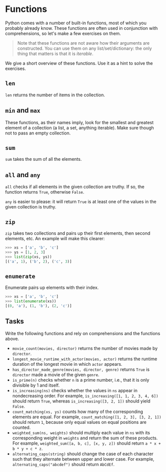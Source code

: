 # Functions

Python comes with a number of built-in functions, most of which you probably already know.
These functions are often used in conjunction with comprehensions, so let's make a few exercises on them.

> Note that these functions are not aware how their arguments are constructed.
> You can use them on any list/set/dictionary: the only thing that matters is that it is _iterable_.

We give a short overview of these functions.
Use it as a hint to solve the exercises.

## `len`

`len` returns the number of items in the collection.

## `min` and `max`

These functions, as their names imply, look for the smallest and greatest element of a collection (a list, a set, anything iterable).
Make sure though not to pass an empty collection.

## `sum`

`sum` takes the sum of all the elements.

## `all` and `any`

`all` checks if all elements in the given collection are truthy.
If so, the function returns `True`, otherwise `False`.

`any` is easier to please: it will return `True` is at least one of the values in the given collection is truthy.

## `zip`

`zip` takes two collections and pairs up their first elements, then second elements, etc.
An example will make this clearer:

```python
>>> xs = ['a', 'b', 'c']
>>> ys = [1, 2, 3]
>>> list(zip(xs, ys))
[('a', 1), ('b', 2), ('c', 3)]
```

## `enumerate`

Enumerate pairs up elements with their index.

```python
>>> xs = ['a', 'b', 'c']
>>> list(enumerate(xs))
[(0, 'a'), (1, 'b'), (2, 'c')]
```

## Tasks

Write the following functions and rely on comprehensions and the functions above.

* `movie_count(movies, director)` returns the number of movies made by `director`.
* `longest_movie_runtime_with_actor(movies, actor)` returns the runtime duration of the longest movie in which `actor` appears.
* `has_director_made_genre(movies, director, genre)` returns `True` is `director` made a movie of the given `genre`.
* `is_prime(n)` checks whether `n` is a prime number, i.e., that it is only divisible by 1 and itself.
* `is_increasing(ns)` checks whether the values in `ns` appear in nondecreasing order.
  For example, `is_increasing([1, 1, 2, 3, 4, 6])` should return `True`, whereas `is_increasing([3, 2, 1])` should yield `False`.
* `count_matching(xs, ys)` counts how many of the corresponding elements are equal.
  For example, `count_matching([1, 2, 3], [3, 2, 1])` should return `1`, because only equal values on equal positions are counted.
* `weighted_sum(ns, weights)` should multiply each value in `ns` with its corresponding weight in `weights` and return the sum of these products.
  For example, `weighted_sum([a, b, c], [x, y, z])` should return `a * x + b * y + c * z`.
* `alternating_caps(string)` should change the case of each character such that they alternate between upper and lower case.
  For example, `alternating_caps("abcdef")` should return `AbCdEf`.
